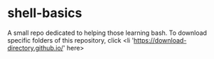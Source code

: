 # shell-basics
A small repo dedicated to helping those learning bash.
To download specific folders of this repository, click <li 'https://download-directory.github.io/' here>
